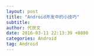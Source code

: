 ```yaml
---
layout: post
title: "Android开发中的小技巧"
subtitle: 
author: 代世文
date: 2016-03-11 22:13:39 +0800
categories: Android
tag: Android
---
```


